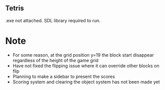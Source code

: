 ## Tetris
.exe not attached. SDL library required to run.

# Note
- For some reason, at the grid position y=19 the block start disappear regardless of the height of the game grid
- Have not fixed the flipping issue where it can override other blocks on flip
- Planning to make a sidebar to present the scores
- Scoring system and clearing the object system has not been made yet
